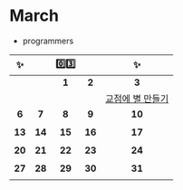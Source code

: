 # March

- programmers

| ✨      |        | 0️⃣3️⃣ |        | ✨                                                                            |
|:------:|:------:|:------:|:------:|:----------------------------------------------------------------------------:|
|        |        | **1**  | **2**  | **3**                                                                        |
|        |        |        |        | [교점에 별 만들기](https://school.programmers.co.kr/learn/courses/30/lessons/87377) |
| **6**  | **7**  | **8**  | **9**  | **10**                                                                       |
|        |        |        |        |                                                                              |
| **13** | **14** | **15** | **16** | **17**                                                                       |
|        |        |        |        |                                                                              |
| **20** | **21** | **22** | **23** | **24**                                                                       |
|        |        |        |        |                                                                              |
| **27** | **28** | **29** | **30** | **31**                                                                       |
|        |        |        |        |                                                                              |


